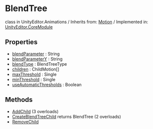 # BlendTree
class in UnityEditor.Animations
 / Inherits from: <a href="https://docs.unity3d.com/6000.1/Documentation/ScriptReference/Motion.html">Motion</a> / Implemented in: <a href="https://docs.unity3d.com/6000.1/Documentation/ScriptReference/UnityEditor.CoreModule.html">UnityEditor.CoreModule</a>

## Properties
- <a href="https://docs.unity3d.com/6000.1/Documentation/ScriptReference/BlendTree-blendParameter.html">blendParameter</a> : String
- <a href="https://docs.unity3d.com/6000.1/Documentation/ScriptReference/BlendTree-blendParameterY.html">blendParameterY</a> : String
- <a href="https://docs.unity3d.com/6000.1/Documentation/ScriptReference/BlendTree-blendType.html">blendType</a> : BlendTreeType
- <a href="https://docs.unity3d.com/6000.1/Documentation/ScriptReference/BlendTree-children.html">children</a> : ChildMotion[]
- <a href="https://docs.unity3d.com/6000.1/Documentation/ScriptReference/BlendTree-maxThreshold.html">maxThreshold</a> : Single
- <a href="https://docs.unity3d.com/6000.1/Documentation/ScriptReference/BlendTree-minThreshold.html">minThreshold</a> : Single
- <a href="https://docs.unity3d.com/6000.1/Documentation/ScriptReference/BlendTree-useAutomaticThresholds.html">useAutomaticThresholds</a> : Boolean

## Methods
- <a href="https://docs.unity3d.com/6000.1/Documentation/ScriptReference/BlendTree.AddChild.html">AddChild</a> (3 overloads)
- <a href="https://docs.unity3d.com/6000.1/Documentation/ScriptReference/BlendTree.CreateBlendTreeChild.html">CreateBlendTreeChild</a> returns BlendTree (2 overloads)
- <a href="https://docs.unity3d.com/6000.1/Documentation/ScriptReference/BlendTree.RemoveChild.html">RemoveChild</a>
